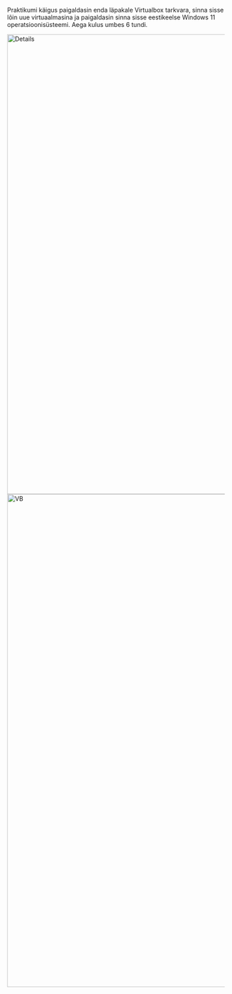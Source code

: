 Praktikumi käigus paigaldasin enda läpakale Virtualbox tarkvara, sinna sisse lõin uue virtuaalmasina ja paigaldasin sinna sisse eestikeelse Windows 11 operatsioonisüsteemi. Aega kulus umbes 6 tundi.

<img width="1855" height="1065" alt="Details" src="https://github.com/user-attachments/assets/23c12f33-342e-4b14-a497-2a1428ea882e" />
<img width="1918" height="1142" alt="VB" src="https://github.com/user-attachments/assets/b3622987-cb24-48cf-adda-a4fe57473ee9" />
